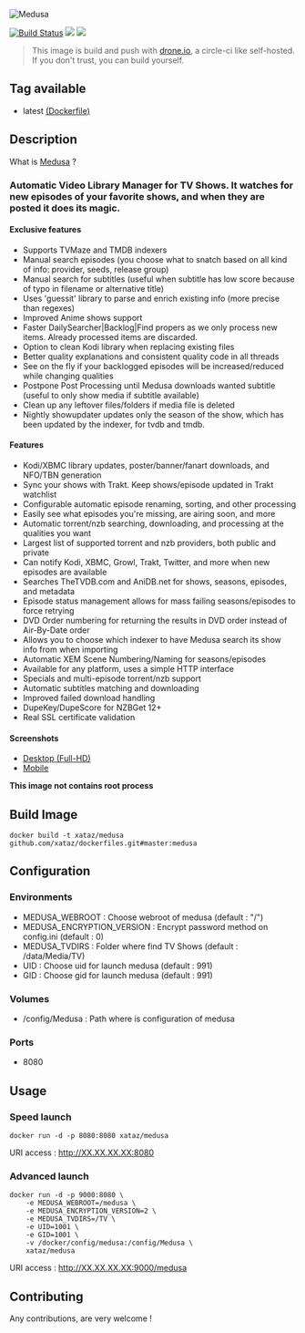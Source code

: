 ![Medusa](static/images/medusa-logo.png)

[![Build Status](https://drone.xataz.net/api/badges/xataz/docker-medusa/status.svg)](https://drone.xataz.net/xataz/docker-medusa)
[![](https://images.microbadger.com/badges/image/xataz/medusa.svg)](https://microbadger.com/images/xataz/medusa "Get your own image badge on microbadger.com")
[![](https://images.microbadger.com/badges/version/xataz/medusa.svg)](https://microbadger.com/images/xataz/medusa "Get your own version badge on microbadger.com")

> This image is build and push with [drone.io](https://github.com/drone/drone), a circle-ci like self-hosted.
> If you don't trust, you can build yourself.

## Tag available
* latest [(Dockerfile)](https://github.com/xataz/dockerfiles/tree/master/medusa/Dockerfile)

## Description
What is [Medusa](https://github.com/pymedusa/Medusa/) ?

### Automatic Video Library Manager for TV Shows. It watches for new episodes of your favorite shows, and when they are posted it does its magic.

#### Exclusive features
 - Supports TVMaze and TMDB indexers
 - Manual search episodes (you choose what to snatch based on all kind of info: provider, seeds, release group)
 - Manual search for subtitles (useful when subtitle has low score because of typo in filename or alternative title)
 - Uses 'guessit' library to parse and enrich existing info (more precise than regexes)
 - Improved Anime shows support
 - Faster DailySearcher|Backlog|Find propers as we only process new items. Already processed items are discarded.
 - Option to clean Kodi library when replacing existing files
 - Better quality explanations and consistent quality code in all threads
 - See on the fly if your backlogged episodes will be increased/reduced while changing qualities
 - Postpone Post Processing until Medusa downloads wanted subtitle (useful to only show media if subtitle available)
 - Clean up any leftover files/folders if media file is deleted
 - Nightly showupdater updates only the season of the show, which has been updated by the indexer, for tvdb and tmdb.

 #### Features
 - Kodi/XBMC library updates, poster/banner/fanart downloads, and NFO/TBN generation
 - Sync your shows with Trakt. Keep shows/episode updated in Trakt watchlist
 - Configurable automatic episode renaming, sorting, and other processing
 - Easily see what episodes you're missing, are airing soon, and more
 - Automatic torrent/nzb searching, downloading, and processing at the qualities you want
 - Largest list of supported torrent and nzb providers, both public and private
 - Can notify Kodi, XBMC, Growl, Trakt, Twitter, and more when new episodes are available
 - Searches TheTVDB.com and AniDB.net for shows, seasons, episodes, and metadata
 - Episode status management allows for mass failing seasons/episodes to force retrying
 - DVD Order numbering for returning the results in DVD order instead of Air-By-Date order
 - Allows you to choose which indexer to have Medusa search its show info from when importing
 - Automatic XEM Scene Numbering/Naming for seasons/episodes
 - Available for any platform, uses a simple HTTP interface
 - Specials and multi-episode torrent/nzb support
 - Automatic subtitles matching and downloading
 - Improved failed download handling
 - DupeKey/DupeScore for NZBGet 12+
 - Real SSL certificate validation

#### Screenshots
- [Desktop (Full-HD)](http://imgur.com/a/4fpBk)
- [Mobile](http://imgur.com/a/WPyG6)

**This image not contains root process**

## Build Image

```shell
docker build -t xataz/medusa github.com/xataz/dockerfiles.git#master:medusa
```

## Configuration
### Environments
* MEDUSA_WEBROOT : Choose webroot of medusa (default : "/")
* MEDUSA_ENCRYPTION_VERSION : Encrypt password method on config.ini (default : 0)
* MEDUSA_TVDIRS : Folder where find TV Shows (default : /data/Media/TV)
* UID : Choose uid for launch medusa (default : 991)
* GID : Choose gid for launch medusa (default : 991)

### Volumes
* /config/Medusa : Path where is configuration of medusa

### Ports
* 8080 

## Usage
### Speed launch
```shell
docker run -d -p 8080:8080 xataz/medusa
```
URI access : http://XX.XX.XX.XX:8080

### Advanced launch
```shell
docker run -d -p 9000:8080 \
	-e MEDUSA_WEBROOT=/medusa \
	-e MEDUSA_ENCRYPTION_VERSION=2 \
	-e MEDUSA_TVDIRS=/TV \
	-e UID=1001 \
	-e GID=1001 \
	-v /docker/config/medusa:/config/Medusa \
	xataz/medusa
```
URI access : http://XX.XX.XX.XX:9000/medusa

## Contributing
Any contributions, are very welcome !